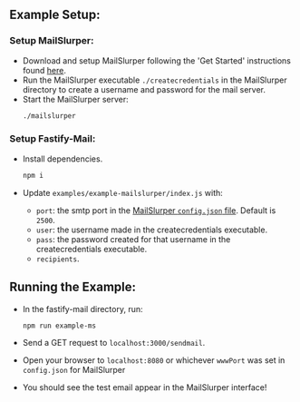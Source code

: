 ## Example Setup:

### Setup MailSlurper:
- Download and setup MailSlurper following the 'Get Started' instructions found [here](https://mailslurper.com/).
- Run the MailSlurper executable `./createcredentials` in the MailSlurper directory to create a username and password for the mail server.
- Start the MailSlurper server:
  ```sh
  ./mailslurper
  ```

### Setup Fastify-Mail:
- Install dependencies.

  ```sh
  npm i
  ```
- Update `examples/example-mailslurper/index.js` with:
  - `port`: the smtp port in the [MailSlurper `config.json` file](https://github.com/mailslurper/mailslurper/wiki/Getting-Started#step-2---configuration). Default is `2500`.
  - `user`: the username made in the createcredentials executable.
  - `pass`: the password created for that username in the createcredentials executable.
  - `recipients`.

## Running the Example:
- In the fastify-mail directory, run:
  ```sh
  npm run example-ms
  ```

- Send a GET request to `localhost:3000/sendmail`.
- Open your browser to `localhost:8080` or whichever `wwwPort` was set in `config.json` for MailSlurper
- You should see the test email appear in the MailSlurper interface!
